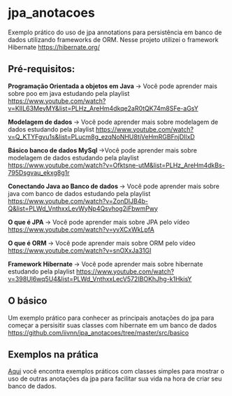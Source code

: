 # jpa_anotacoes

Exemplo prático do uso de jpa annotations para persistência em banco de dados utilizando frameworks de ORM. Nesse projeto utilizei o framework Hibernate https://hibernate.org/ 

<h2>Pré-requisitos:</h2>

 <b>Programação Orientada a objetos em Java </b> -> Você pode aprender mais sobre poo em java estudando pela playlist https://www.youtube.com/watch?v=KlIL63MeyMY&list=PLHz_AreHm4dkqe2aR0tQK74m8SFe-aGsY


 <b>Modelagem de dados </b> -> Você pode aprender mais sobre modelagem de dados estudando pela playlist
https://www.youtube.com/watch?v=Q_KTYFgvu1s&list=PLucm8g_ezqNoNHU8tjVeHmRGBFnjDIlxD


 <b>Básico banco de dados MySql </b> ->Você pode aprender mais sobre modelagem de dados estudando pela playlist
https://www.youtube.com/watch?v=Ofktsne-utM&list=PLHz_AreHm4dkBs-795Dsgvau_ekxg8g1r


<b>Conectando Java ao Banco de dados </b> -> Você pode aprender mais sobre java com banco de dados estudando pela playlist https://www.youtube.com/watch?v=ZonDlJB4b-Q&list=PLWd_VnthxxLevWyNp4Qsvhog2iFbwmPwy


 <b>O que é JPA </b> -> Você pode aprender mais sobre JPA pelo vídeo 
https://www.youtube.com/watch?v=yvXCxWkLpfA


 <b>O que é ORM </b> -> Você pode aprender mais sobre ORM pelo vídeo 
https://www.youtube.com/watch?v=snOXxJa31GI


 <b>Framework Hibernate </b> -> Você pode aprender mais sobre hibernate estudando pela playlist 
https://www.youtube.com/watch?v=398Ul6wq5U4&list=PLWd_VnthxxLecV572IBOKhJhg-k1HkisY

<h2>O básico</h2>

Um exemplo prático para conhecer as principais anotações do jpa para começar a persisitir suas classes com hibernate em um banco de dados
https://github.com/iivnn/jpa_anotacoes/tree/master/src/basico

<h2>Exemplos na prática</h2>

<a href="https://github.com/iivnn/jpa_anotacoes/tree/master/src/exemplos">Aqui</a> você encontra exemplos práticos com classes simples para mostrar o uso de outras anotações da jpa para facilitar sua vida na hora de criar seu banco de dados.

